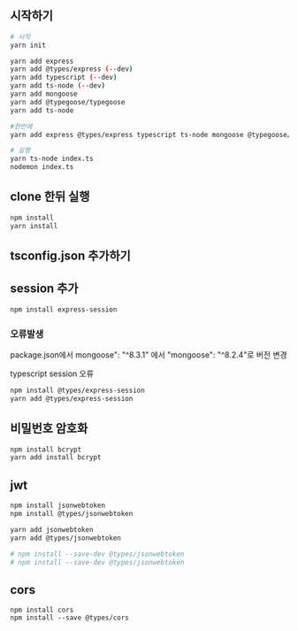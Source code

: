 ## 시작하기
```bash
# 시작
yarn init

yarn add express
yarn add @types/express (--dev)
yarn add typescript (--dev)
yarn add ts-node (--dev)
yarn add mongoose
yarn add @typegoose/typegoose
yarn add ts-node

#한번에
yarn add express @types/express typescript ts-node mongoose @typegoose/typegoose

# 실행
yarn ts-node index.ts 
nodemon index.ts
```
## clone 한뒤 실행
```bash
npm install
yarn install
```
## tsconfig.json 추가하기

## session 추가
```bash
npm install express-session
```
### 오류발생
package.json에서 mongoose": "^8.3.1" 에서 "mongoose": "^8.2.4"로 버전 변경

typescript session 오류
```bash
npm install @types/express-session
yarn add @types/express-session
```

## 비밀번호 암호화
```bash
npm install bcrypt
yarn add install bcrypt
```
## jwt
```bash
npm install jsonwebtoken
npm install @types/jsonwebtoken

yarn add jsonwebtoken
yarn add @types/jsonwebtoken

# npm install --save-dev @types/jsonwebtoken
# npm install --save-dev @types/jsonwebtoken
```
## cors
```
npm install cors
npm install --save @types/cors
```